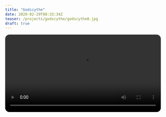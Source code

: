 ```yaml
---
title: "Godscythe"
date: 2020-02-29T08:33:34Z
teaser: /projects/godscythe/godscythe0.jpg
draft: true
---
```


<video style="width:100%;border-radius:1em;" controls>
    <source src="/projects/godscythe/trailer.webm" type="video/webm">
    <source src="/projects/godscythe/trailer.mp4" type="video/mp4">
    Your browser does not support the video tag.
</video>
